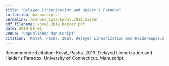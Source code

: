 ```yaml
---
title: "Delayed Linearization and Haider's Paradox"
collection: manuscripts
permalink: /manuscripts/koval.2019.haider
pdf_filename: koval.2019.haider.pdf
date: 2019-01-01
venue: 'Unpublished Manuscript'
citation: 'Koval, Pasha. 2019. Delayed Linearization and Haider&apos;s Paradox. University of Connecticut. Manuscript.'
---
```

Recommended citation: Koval, Pasha. 2019. Delayed Linearization and Haider's Paradox. University of Connecticut. Manuscript.